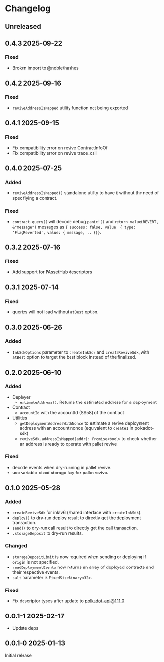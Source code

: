 # Changelog

## Unreleased

## 0.4.3 2025-09-22

### Fixed

- Broken import to @noble/hashes

## 0.4.2 2025-09-16

### Fixed

- `reviveAddressIsMapped` utility function not being exported

## 0.4.1 2025-09-15

### Fixed

- Fix compatibility error on revive ContractInfoOf
- Fix compatibility error on revive trace_call

## 0.4.0 2025-07-25

### Added

- `reviveAddressIsMapped()` standalone utility to have it without the need of specifiying a contract.

### Fixed

- `contract.query()` will decode debug `panic!()` and `return_value(REVERT, &"message")` messages as `{ success: false, value: { type: 'FlagReverted', value: { message, .. }}}`.

## 0.3.2 2025-07-16

### Fixed

- Add support for PAssetHub descriptors

## 0.3.1 2025-07-14

### Fixed

- queries will not load without `atBest` option.

## 0.3.0 2025-06-26

### Added

- `InkSdkOptions` parameter to `createInkSdk` and `createReviveSdk`, with `atBest` option to target the best block instead of the finalized.

## 0.2.0 2025-06-10

### Added

- Deployer
  - `estimateAddress()`: Returns the estimated address for a deployment
- Contract
  - `accountId` with the accountId (SS58) of the contract
- Utilities
  - `getDeploymentAddressWithNonce` to estimate a revive deployment address with an account nonce (equivalent to `create1` in polkadot-sdk)
  - `reviveSdk.addressIsMapped(addr): Promise<bool>` to check whether an address is ready to operate with pallet revive.

### Fixed

- decode events when dry-running in pallet revive.
- use variable-sized storage key for pallet revive.

## 0.1.0 2025-05-28

### Added

- `createReviveSdk` for ink!v6 (shared interface with `createInkSdk`).
- `deploy()` to dry-run deploy result to directly get the deployment transaction.
- `send()` to dry-run call result to directly get the call transaction.
- `.storageDeposit` to dry-run results.

### Changed

- `storageDepositLimit` is now required when sending or deploying if `origin` is not specified.
- `readDeploymentEvents` now returns an array of deployed contracts and their respective events.
- `salt` parameter is `FixedSizeBinary<32>`.

### Fixed

- Fix descriptor types after update to polkadot-api@1.11.0

## 0.0.1-1 2025-02-17

- Update deps

## 0.0.1-0 2025-01-13

Initial release
